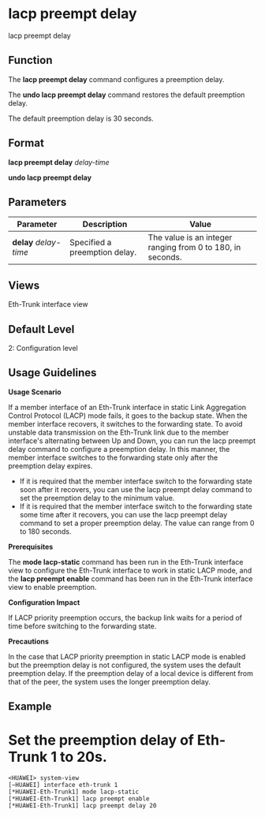 lacp preempt delay
==================

lacp preempt delay

Function
--------



The **lacp preempt delay** command configures a preemption delay.

The **undo lacp preempt delay** command restores the default preemption delay.



The default preemption delay is 30 seconds.


Format
------

**lacp preempt delay** *delay-time*

**undo lacp preempt delay**


Parameters
----------

| Parameter | Description | Value |
| --- | --- | --- |
| **delay** *delay-time* | Specified a preemption delay. | The value is an integer ranging from 0 to 180, in seconds. |



Views
-----

Eth-Trunk interface view


Default Level
-------------

2: Configuration level


Usage Guidelines
----------------

**Usage Scenario**

If a member interface of an Eth-Trunk interface in static Link Aggregation Control Protocol (LACP) mode fails, it goes to the backup state. When the member interface recovers, it switches to the forwarding state. To avoid unstable data transmission on the Eth-Trunk link due to the member interface's alternating between Up and Down, you can run the lacp preempt delay command to configure a preemption delay. In this manner, the member interface switches to the forwarding state only after the preemption delay expires.

* If it is required that the member interface switch to the forwarding state soon after it recovers, you can use the lacp preempt delay command to set the preemption delay to the minimum value.
* If it is required that the member interface switch to the forwarding state some time after it recovers, you can use the lacp preempt delay command to set a proper preemption delay. The value can range from 0 to 180 seconds.

**Prerequisites**



The **mode lacp-static** command has been run in the Eth-Trunk interface view to configure the Eth-Trunk interface to work in static LACP mode, and the **lacp preempt enable** command has been run in the Eth-Trunk interface view to enable preemption.



**Configuration Impact**



If LACP priority preemption occurs, the backup link waits for a period of time before switching to the forwarding state.



**Precautions**



In the case that LACP priority preemption in static LACP mode is enabled but the preemption delay is not configured, the system uses the default preemption delay. If the preemption delay of a local device is different from that of the peer, the system uses the longer preemption delay.




Example
-------

# Set the preemption delay of Eth-Trunk 1 to 20s.
```
<HUAWEI> system-view
[~HUAWEI] interface eth-trunk 1
[*HUAWEI-Eth-Trunk1] mode lacp-static
[*HUAWEI-Eth-Trunk1] lacp preempt enable
[*HUAWEI-Eth-Trunk1] lacp preempt delay 20

```